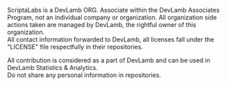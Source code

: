 ScriptaLabs is a DevLamb ORG. Associate within the DevLamb Associates Program, not an individual company or organization. All organization side actions taken are managed by DevLamb, the rightful owner of this organization.  
All contact information forwarded to DevLamb, all licenses fall under the "LICENSE" file respectfully in their repositories.  
  
All contribution is considered as a part of DevLamb and can be used in DevLamb Statistics & Analytics.  
Do not share any personal information in repositories.
